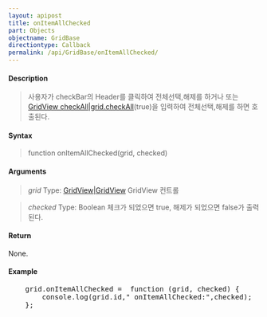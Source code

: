 ```yaml
---
layout: apipost
title: onItemAllChecked
part: Objects
objectname: GridBase
directiontype: Callback
permalink: /api/GridBase/onItemAllChecked/
---
```



#### Description

> 사용자가 checkBar의 Header를 클릭하여 전체선택,해제를 하거나 또는 [GridView checkAll|grid.checkAll](/api/GridBase/)(true)을 입력하여 전체선택,해제를 하면 호출된다.

#### Syntax

> function onItemAllChecked(grid, checked)

#### Arguments

> *grid*
> Type: [GridView|GridView](/api/GridBase/)
> GridView 컨트롤

> *checked*
> Type: Boolean
> 체크가 되었으면 true, 해제가 되었으면 false가 출력된다.

#### Return

None.

#### Example

<pre class="prettyprint">
    grid.onItemAllChecked =  function (grid, checked) {
        console.log(grid.id," onItemAllChecked:",checked);
    };
</pre>

